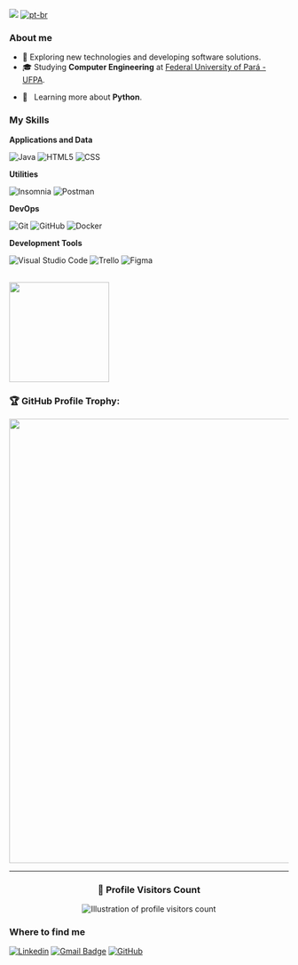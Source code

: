 ![](https://komarev.com/ghpvc/?username=joaosnet&color=006bed)
[![pt-br](https://img.shields.io/badge/lang-pt--br-green.svg)](https://github.com/joaosnet/joaosnet/blob/master/README.pt-br.md)

<h3>About me</h3>

- 🤔 Exploring new technologies and developing software solutions.
- 🎓 Studying **Computer Engineering** at <a href="link to your university">Federal University of Pará - UFPA</a>.
<!-- - 💼 Working as a **YOUR JOB AREA** at <a href="COMPANY LINK">COMPANY</a> -->
- 🌱 &nbsp; Learning more about **Python**.

<h3>My Skills</h3>

**Applications and Data**

![Java](https://img.shields.io/badge/-Java-333333?style=flat&logo=Java&logoColor=007396)
![HTML5](https://img.shields.io/badge/-HTML5-333333?style=flat&logo=HTML5)
![CSS](https://img.shields.io/badge/-CSS-333333?style=flat&logo=CSS3&logoColor=1572B6)

**Utilities**

![Insomnia](https://img.shields.io/badge/-Insomnia-333333?style=flat&logo=insomnia)
![Postman](https://img.shields.io/badge/-Postman-333333?style=flat&logo=postman)

**DevOps**

![Git](https://img.shields.io/badge/-Git-333333?style=flat&logo=git)
![GitHub](https://img.shields.io/badge/-GitHub-333333?style=flat&logo=github)
![Docker](https://img.shields.io/badge/-Docker-333333?style=flat&logo=docker)

**Development Tools**

![Visual Studio Code](https://img.shields.io/badge/-Visual%20Studio%20Code-333333?style=flat&logo=visual-studio-code&logoColor=007ACC)
![Trello](https://img.shields.io/badge/-Trello-333333?style=flat&logo=trello&logoColor=007ACC)
![Figma](https://img.shields.io/badge/-Figma-333333?style=flat&logo=figma&logoColor=007ACC)

<br/>

<a href="https://github.com/joaosnet" title="João's Profile">
    <img height="180em" src="https://github-readme-stats.vercel.app/api?username=joaosnet&theme=dracula&show_icons=true" />
</a>

### 🏆 GitHub Profile Trophy:

<p align="center">
    <a
        href="https://github.com/ryo-ma/github-profile-trophy"
        title="trophy repository"
    >
        <img
            width="800"
            src="https://github-profile-trophy.vercel.app/?username=joaosnet&column=8&theme=darkhub&no-frame=true&no-bg=true"
        />
    </a>
</p>

---

<div align="center">
    <h3><b>📍 Profile Visitors Count</b></h3>
</div>

<p align="center">
    <img
        src="https://profile-counter.glitch.me/joaosnet/count.svg"
        alt="Illustration of profile visitors count"
    />
</p>

<h3>Where to find me</h3>

[![Linkedin](https://img.shields.io/badge/-joaonativi-blue?style=flat-square&logo=Linkedin&logoColor=white&link=https://www.linkedin.com/in/joaonativi)](https://www.linkedin.com/in/joaonativi)
[![Gmail Badge](https://img.shields.io/badge/-joaodacruzneto8@gmail.com-006bed?style=flat-square&logo=Gmail&logoColor=white&link=mailto:joaodacruzneto8@gmail.com)](mailto:joaodacruzneto8@gmail.com)
[![GitHub](https://img.shields.io/github/followers/joaosnet?label=Follow&style=social)](YOUR-GITHUB-LINK)

